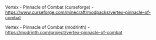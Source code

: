 Vertex - Pinnacle of Combat (curseforge) - https://www.curseforge.com/minecraft/modpacks/vertex-pinnacle-of-combat

Vertex - Pinnacle of Combat (modrinth) - https://modrinth.com/project/vertex-pinnacle-of-combat
